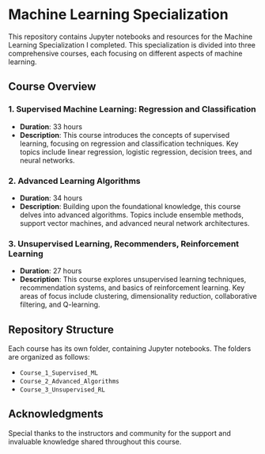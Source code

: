 # Machine Learning Specialization

This repository contains Jupyter notebooks and resources for the Machine Learning Specialization I completed. This specialization is divided into three comprehensive courses, each focusing on different aspects of machine learning.

## Course Overview

### 1. Supervised Machine Learning: Regression and Classification
- **Duration**: 33 hours
- **Description**: This course introduces the concepts of supervised learning, focusing on regression and classification techniques. Key topics include linear regression, logistic regression, decision trees, and neural networks.

### 2. Advanced Learning Algorithms
- **Duration**: 34 hours
- **Description**: Building upon the foundational knowledge, this course delves into advanced algorithms. Topics include ensemble methods, support vector machines, and advanced neural network architectures.

### 3. Unsupervised Learning, Recommenders, Reinforcement Learning
- **Duration**: 27 hours
- **Description**: This course explores unsupervised learning techniques, recommendation systems, and basics of reinforcement learning. Key areas of focus include clustering, dimensionality reduction, collaborative filtering, and Q-learning.

## Repository Structure

Each course has its own folder, containing Jupyter notebooks. The folders are organized as follows:

- `Course_1_Supervised_ML`
- `Course_2_Advanced_Algorithms`
- `Course_3_Unsupervised_RL`

## Acknowledgments

Special thanks to the instructors and community for the support and invaluable knowledge shared throughout this course.
